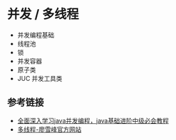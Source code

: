 # 并发 / 多线程
- 并发编程基础
- 线程池
- 锁
- 并发容器
- 原子类
- JUC 并发工具类

## 参考链接

- [全面深入学习java并发编程，java基础进阶中级必会教程](https://www.bilibili.com/video/BV16J411h7Rd?from=search&seid=10572022082352415689)
- [多线程-廖雪峰官方网站](https://www.liaoxuefeng.com/wiki/1252599548343744/1255943750561472)